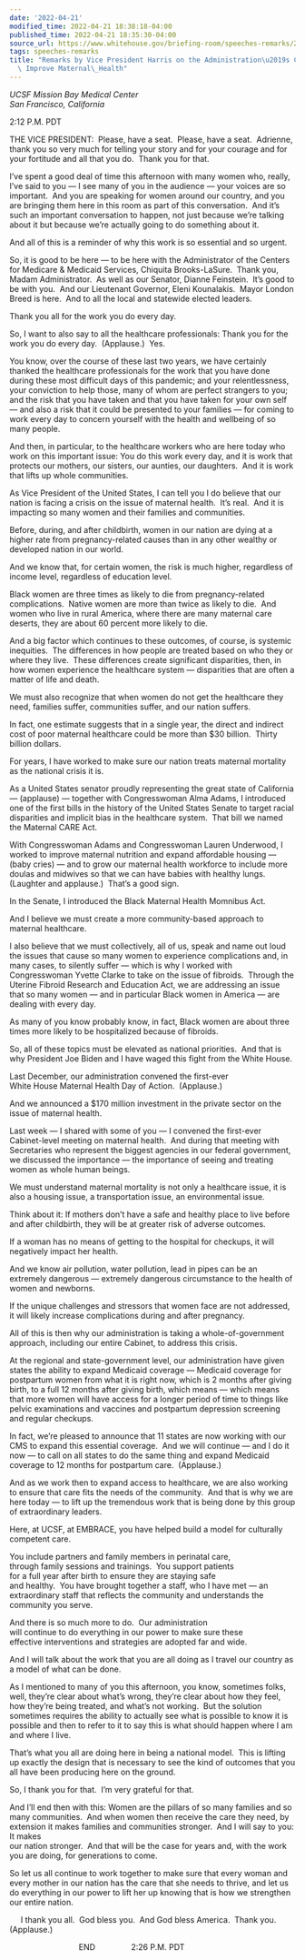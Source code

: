 ```yaml
---
date: '2022-04-21'
modified_time: 2022-04-21 18:38:18-04:00
published_time: 2022-04-21 18:35:30-04:00
source_url: https://www.whitehouse.gov/briefing-room/speeches-remarks/2022/04/21/remarks-by-vice-president-harris-on-the-administrations-commitment-to-improve-maternal-health/
tags: speeches-remarks
title: "Remarks by Vice President Harris on the Administration\u2019s Commitment to\
  \ Improve Maternal\_Health"
---
```

 
*UCSF Mission Bay Medical Center  
*San Francisco, California**

2:12 P.M. PDT  
  
THE VICE PRESIDENT:  Please, have a seat.  Please, have a seat. 
Adrienne, thank you so very much for telling your story and for your
courage and for your fortitude and all that you do.  Thank you for
that.  
  
I’ve spent a good deal of time this afternoon with many women who,
really, I’ve said to you — I see many of you in the audience — your
voices are so important.  And you are speaking for women around our
country, and you are bringing them here in this room as part of this
conversation.  And it’s such an important conversation to happen, not
just because we’re talking about it but because we’re actually going to
do something about it.  
  
And all of this is a reminder of why this work is so essential and so
urgent.   
  
So, it is good to be here — to be here with the Administrator of
the Centers for Medicare & Medicaid Services, Chiquita Brooks-LaSure. 
Thank you, Madam Administrator.  As well as our Senator, Dianne
Feinstein.  It’s good to be with you.  And our Lieutenant Governor,
Eleni Kounalakis.  Mayor London Breed is here.  And to all the local and
statewide elected leaders.   
  
Thank you all for the work you do every day.  
  
  
So, I want to also say to all the healthcare professionals: Thank you
for the work you do every day.  (Applause.)  Yes.  
  
You know, over the course of these last two years, we have certainly
thanked the healthcare professionals for the work that you have done
during these most difficult days of this pandemic; and your
relentlessness, your conviction to help those, many of whom are perfect
strangers to you; and the risk that you have taken and that you have
taken for your own self — and also a risk that it could be presented to
your families — for coming to work every day to concern yourself with
the health and wellbeing of so many people.  
  
And then, in particular, to the healthcare workers who are here today
who work on this important issue: You do this work every day, and it is
work that protects our mothers, our sisters, our aunties, our
daughters.  And it is work that lifts up whole communities.  
  
As Vice President of the United States, I can tell you I do believe that
our nation is facing a crisis on the issue of maternal health.  It’s
real.  And it is impacting so many women and their families and
communities.  
  
Before, during, and after childbirth, women in our nation are dying at a
higher rate from pregnancy-related causes than in any other wealthy or
developed nation in our world.  
  
And we know that, for certain women, the risk is much higher, regardless
of income level, regardless of education level.  
  
Black women are three times as likely to die from pregnancy-related
complications.  Native women are more than twice as likely to die.  And
women who live in rural America, where there are many maternal care
deserts, they are about 60 percent more likely to die.   
  
And a big factor which continues to these outcomes, of course, is
systemic inequities.  The differences in how people are treated based on
who they or where they live.  These differences create significant
disparities, then, in how women experience the healthcare system —
disparities that are often a matter of life and death.  
  
We must also recognize that when women do not get the healthcare they
need, families suffer, communities suffer, and our nation suffers.  
  
In fact, one estimate suggests that in a single year, the direct and
indirect cost of poor maternal healthcare could be more than $30
billion.  Thirty billion dollars.    
  
For years, I have worked to make sure our nation treats maternal
mortality as the national crisis it is.  
  
As a United States senator proudly representing the great state of
California — (applause) — together with Congresswoman Alma Adams, I
introduced one of the first bills in the history of the United States
Senate to target racial disparities and implicit bias in the healthcare
system.  That bill we named the Maternal CARE Act.  
  
With Congresswoman Adams and Congresswoman Lauren Underwood, I worked to
improve maternal nutrition and expand affordable housing — (baby cries)
— and to grow our maternal health workforce to include more doulas and
midwives so that we can have babies with healthy lungs.  (Laughter and
applause.)  That’s a good sign.      
  
In the Senate, I introduced the Black Maternal Health Momnibus Act.   
  
And I believe we must create a more community-based approach to maternal
healthcare.   
  
I also believe that we must collectively, all of us, speak and name out
loud the issues that cause so many women to experience complications
and, in many cases, to silently suffer — which is why I worked with
Congresswoman Yvette Clarke to take on the issue of fibroids.  Through
the Uterine Fibroid Research and Education Act, we are addressing an
issue that so many women — and in particular Black women in America —
are dealing with every day.  
  
As many of you know probably know, in fact, Black women are about three
times more likely to be hospitalized because of fibroids.  
  
So, all of these topics must be elevated as national priorities.  And
that is why President Joe Biden and I have waged this fight from the
White House.  
  
Last December, our administration convened the first-ever  
White House Maternal Health Day of Action.  (Applause.)  
  
And we announced a $170 million investment in the private sector on the
issue of maternal health.  
  
Last week — I shared with some of you — I convened the first-ever
Cabinet-level meeting on maternal health.  And during that meeting with
Secretaries who represent the biggest agencies in our federal
government, we discussed the importance — the importance of seeing and
treating women as whole human beings.  
  
We must understand maternal mortality is not only a healthcare issue, it
is also a housing issue, a transportation issue, an environmental
issue.  
  
Think about it: If mothers don’t have a safe and healthy place to live
before and after childbirth, they will be at greater risk of adverse
outcomes.  
  
If a woman has no means of getting to the hospital for checkups, it will
negatively impact her health.  
  
And we know air pollution, water pollution, lead in pipes can be an
extremely dangerous — extremely dangerous circumstance to the health of
women and newborns.  
  
If the unique challenges and stressors that women face are not
addressed, it will likely increase complications during and after
pregnancy.  
  
All of this is then why our administration is taking a
whole-of-government approach, including our entire Cabinet, to address
this crisis.  
  
At the regional and state-government level, our administration have
given states the ability to expand Medicaid coverage — Medicaid coverage
for postpartum women from what it is right now, which is 2 months after
giving birth, to a full 12 months after giving birth, which means —
which means that more women will have access for a longer period of time
to things like pelvic examinations and vaccines and postpartum
depression screening and regular checkups.  
  
In fact, we’re pleased to announce that 11 states are now working with
our CMS to expand this essential coverage.  And we will continue — and I
do it now — to call on all states to do the same thing and expand
Medicaid coverage to 12 months for postpartum care.  (Applause.)  
  
And as we work then to expand access to healthcare, we are also working
to ensure that care fits the needs of the community.  And that is why we
are here today — to lift up the tremendous work that is being done by
this group of extraordinary leaders.  
  
Here, at UCSF, at EMBRACE, you have helped build a model for culturally
competent care.  
  
You include partners and family members in perinatal care,  
through family sessions and trainings.  You support patients  
for a full year after birth to ensure they are staying safe  
and healthy.  You have brought together a staff, who I have met — an
extraordinary staff that reflects the community and understands the
community you serve.  
  
And there is so much more to do.  Our administration  
will continue to do everything in our power to make sure these  
effective interventions and strategies are adopted far and wide.  
  
And I will talk about the work that you are all doing as I travel our
country as a model of what can be done.  
  
As I mentioned to many of you this afternoon, you know, sometimes folks,
well, they’re clear about what’s wrong, they’re clear about how they
feel, how they’re being treated, and what’s not working.  But the
solution sometimes requires the ability to actually see what is possible
to know it is possible and then to refer to it to say this is what
should happen where I am and where I live.  
  
That’s what you all are doing here in being a national model.  This is
lifting up exactly the design that is necessary to see the kind of
outcomes that you all have been producing here on the ground.  
  
So, I thank you for that.  I’m very grateful for that.   
  
And I’ll end then with this: Women are the pillars of so many families
and so many communities.  And when women then receive the care they
need, by extension it makes families and communities stronger.  And I
will say to you: It makes  
our nation stronger.  And that will be the case for years and, with the
work you are doing, for generations to come.   
  
So let us all continue to work together to make sure that every woman
and every mother in our nation has the care that she needs to thrive,
and let us do everything in our power to lift her up knowing that is how
we strengthen our entire nation.  
  
     I thank you all.  God bless you.  And God bless America.  Thank
you.  (Applause.)   
  
                               END                2:26 P.M. PDT
